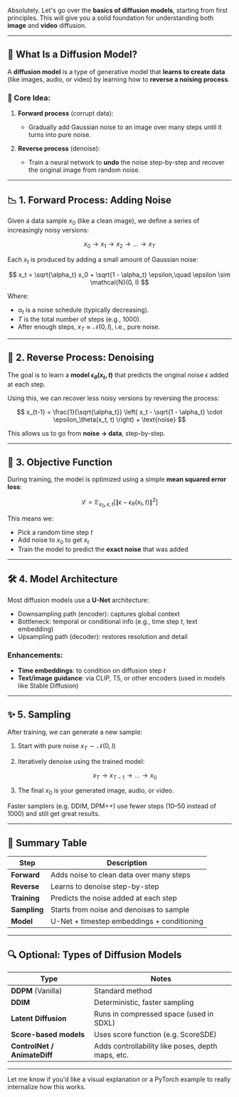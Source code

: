 Absolutely. Let's go over the **basics of diffusion models**, starting from first principles. This will give you a solid foundation for understanding both **image** and **video** diffusion.

---

## 🧊 What Is a Diffusion Model?

A **diffusion model** is a type of generative model that **learns to create data** (like images, audio, or video) by learning how to **reverse a noising process**.

### 🔄 Core Idea:

1. **Forward process** (corrupt data):

   * Gradually add Gaussian noise to an image over many steps until it turns into pure noise.
2. **Reverse process** (denoise):

   * Train a neural network to **undo** the noise step-by-step and recover the original image from random noise.

---

## 📉 1. Forward Process: Adding Noise

Given a data sample $x_0$ (like a clean image), we define a series of increasingly noisy versions:

$$
x_0 \rightarrow x_1 \rightarrow x_2 \rightarrow \dots \rightarrow x_T
$$

Each $x_t$ is produced by adding a small amount of Gaussian noise:

$$
x_t = \sqrt{\alpha_t} x_0 + \sqrt{1 - \alpha_t} \epsilon,\quad \epsilon \sim \mathcal{N}(0, I)
$$

Where:

* $\alpha_t$ is a noise schedule (typically decreasing).
* $T$ is the total number of steps (e.g., 1000).
* After enough steps, $x_T \approx \mathcal{N}(0, I)$, i.e., pure noise.

---

## 🧼 2. Reverse Process: Denoising

The goal is to learn a **model $\epsilon_\theta(x_t, t)$** that predicts the original noise $\epsilon$ added at each step.

Using this, we can recover less noisy versions by reversing the process:

$$
x_{t-1} = \frac{1}{\sqrt{\alpha_t}} \left( x_t - \sqrt{1 - \alpha_t} \cdot \epsilon_\theta(x_t, t) \right) + \text{noise}
$$

This allows us to go from **noise → data**, step-by-step.

---

## 🎯 3. Objective Function

During training, the model is optimized using a simple **mean squared error loss**:

$$
\mathcal{L} = \mathbb{E}_{x_0, \epsilon, t} \left[ \left\| \epsilon - \epsilon_\theta(x_t, t) \right\|^2 \right]
$$

This means we:

* Pick a random time step $t$
* Add noise to $x_0$ to get $x_t$
* Train the model to predict the **exact noise** that was added

---

## 🛠️ 4. Model Architecture

Most diffusion models use a **U-Net** architecture:

* Downsampling path (encoder): captures global context
* Bottleneck: temporal or conditional info (e.g., time step $t$, text embedding)
* Upsampling path (decoder): restores resolution and detail

### Enhancements:

* **Time embeddings**: to condition on diffusion step $t$
* **Text/image guidance**: via CLIP, T5, or other encoders (used in models like Stable Diffusion)

---

## ✨ 5. Sampling

After training, we can generate a new sample:

1. Start with pure noise $x_T \sim \mathcal{N}(0, I)$
2. Iteratively denoise using the trained model:

   $$
   x_{T} \rightarrow x_{T-1} \rightarrow \dots \rightarrow x_0
   $$
3. The final $x_0$ is your generated image, audio, or video.

Faster samplers (e.g. DDIM, DPM++) use fewer steps (10–50 instead of 1000) and still get great results.

---

## 🧠 Summary Table

| Step         | Description                                |
| ------------ | ------------------------------------------ |
| **Forward**  | Adds noise to clean data over many steps   |
| **Reverse**  | Learns to denoise step-by-step             |
| **Training** | Predicts the noise added at each step      |
| **Sampling** | Starts from noise and denoises to sample   |
| **Model**    | U-Net + timestep embeddings + conditioning |

---

## 🔍 Optional: Types of Diffusion Models

| Type                         | Notes                                             |
| ---------------------------- | ------------------------------------------------- |
| **DDPM** (Vanilla)           | Standard method                                   |
| **DDIM**                     | Deterministic, faster sampling                    |
| **Latent Diffusion**         | Runs in compressed space (used in SDXL)           |
| **Score-based models**       | Uses score function (e.g. ScoreSDE)               |
| **ControlNet / AnimateDiff** | Adds controllability like poses, depth maps, etc. |

---

Let me know if you'd like a visual explanation or a PyTorch example to really internalize how this works.
